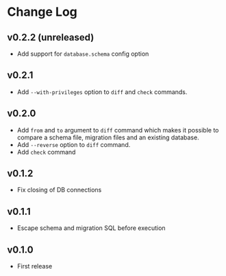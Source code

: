 # Change Log

## v0.2.2 (unreleased)

* Add support for `database.schema` config option

## v0.2.1

* Add `--with-privileges` option to `diff` and `check` commands.

## v0.2.0

* Add `from` and `to` argument to `diff` command which makes it possible
  to compare a schema file, migration files and an existing database.
* Add `--reverse` option to `diff` command.
* Add `check` command

## v0.1.2

* Fix closing of DB connections

## v0.1.1

* Escape schema and migration SQL before execution

## v0.1.0

* First release
